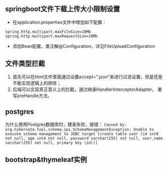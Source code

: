 ## springboot文件下载上传大小限制设置
- 在application.properties文件中增加如下配置：
```
spring.http.multipart.maxFileSize=10Mb
spring.http.multipart.maxRequestSize=10Mb
```
- 添加Bean配置，类注解@Configuration，详见FileUploadConfiguration

## 文件类型拦截
1. 首先可以在html文件里面通过设置accept=".json"来进行过滤设置，但是还是不能实现逻辑上的排除；
2. 后端可以实现真正意义上的拦截，通过继承HandlerInterceptorAdapter， 重写preHandle方法。

## postgres
为什么使用Postgres数据库时，建表失败，报错：
```Caused by: org.hibernate.tool.schema.spi.SchemaManagementException: Unable to execute schema management to JDBC target [create table user (id int8 not null, age int4 not null, password varchar(255) not null, user_name varchar(255) not null, primary key (id))]```

## bootstrap&thymeleaf实例
